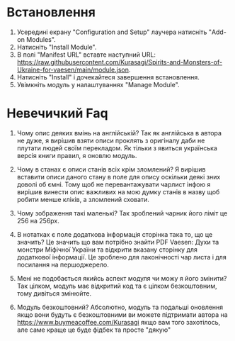 # Встановлення

1.  Усередині екрану "Configuration and Setup" лаучера натисніть "Add-on Modules".
2.  Натисніть "Install Module".
3.  В полі "Manifest URL" вставте наступний URL: https://raw.githubusercontent.com/Kurasagi/Spirits-and-Monsters-of-Ukraine-for-vaesen/main/module.json.
4.  Натисніть "Install" і дочекайтеся завершення встановлення.
5.  Увімкніть модуль у налаштуваннях "Manage Module".

# Невечичкий Faq
1. Чому опис деяких вмінь на англійській?
Так як англійська в автора не дуже, я вирішив взяти описи проклять з оригіналу даби не плутати людей своїм перекладом. Як тільки з явиться українська версія книги правил, я оновлю модуль.

2. Чому в станах є описи станів всіх крім зломлений? 
Я вирішив вставити описи даного стану в поле для опису оскільки деякі зних доволі об ємні. Тому щоб не перевантажувати чарлист інфою я вирішив винести опис важливих на мою думку станів в назву щоб робити менше кліків, а зломлений сховати.

3. Чому зображення такі маленькі?
Так зроблений чарник його ліміт це 256 на 256px. 

4. В нотатках є поле додаткова інформація сторінка така то, що це значить?
Це значить що вам потрібно знайти PDF Vaesen: Духи та монстри Міфічної України та відкрити вказану сторінку для додаткової інформації. Це зроблено для лаконічності чар листа і для посилання на першоджерело.

5. Мені не подобається якийсь аспект модуля чи можу я його змінити?
Так цілком, модуль має відкритий код та є цілком безкоштовним, тому дивіться змінюйте.

6. Модуль безкоштовний?
Абсолютно, модуль та подальші оновлення якщо вони будуть є безкоштовними ви можете підтримати автора на https://www.buymeacoffee.com/Kurasagi якщо вам того захотілось, але саме краще це буде фідбек та просте "дякую"
